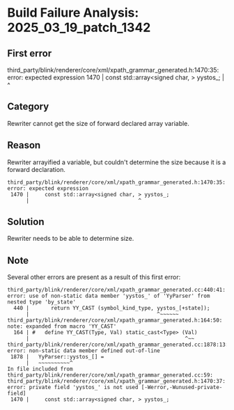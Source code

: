 # Build Failure Analysis: 2025_03_19_patch_1342

## First error

third_party/blink/renderer/core/xml/xpath_grammar_generated.h:1470:35: error: expected expression
 1470 |     const std::array<signed char, > yystos_;
      |                                   ^

## Category
Rewriter cannot get the size of forward declared array variable.

## Reason
Rewriter arrayified a variable, but couldn't determine the size because it is a forward declaration.

```
third_party/blink/renderer/core/xml/xpath_grammar_generated.h:1470:35: error: expected expression
 1470 |     const std::array<signed char, > yystos_;
      |                                   ^
```

## Solution
Rewriter needs to be able to determine size.

## Note
Several other errors are present as a result of this first error:

```
third_party/blink/renderer/core/xml/xpath_grammar_generated.cc:440:41: error: use of non-static data member 'yystos_' of 'YyParser' from nested type 'by_state'
  440 |       return YY_CAST (symbol_kind_type, yystos_[+state]);
      |                                         ^~~~~~~
third_party/blink/renderer/core/xml/xpath_grammar_generated.h:164:50: note: expanded from macro 'YY_CAST'
  164 | #   define YY_CAST(Type, Val) static_cast<Type> (Val)
      |                                                  ^~~
third_party/blink/renderer/core/xml/xpath_grammar_generated.cc:1878:13: error: non-static data member defined out-of-line
 1878 |   YyParser::yystos_[] =
      |   ~~~~~~~~~~^
In file included from third_party/blink/renderer/core/xml/xpath_grammar_generated.cc:59:
third_party/blink/renderer/core/xml/xpath_grammar_generated.h:1470:37: error: private field 'yystos_' is not used [-Werror,-Wunused-private-field]
 1470 |     const std::array<signed char, > yystos_;